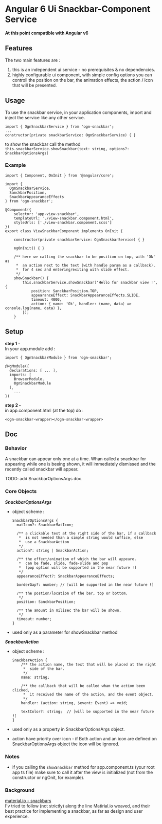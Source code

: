 
# Angular 6 Ui Snackbar-Component Service   

**At this point compatible with Angular v6**


## Features

The two main features are :
1. this is an independent ui service - no prerequisites & no dependencies.
2. highly configurable ui component, with simple config options you can controll the position on the  bar, the animation effects, the action / icon that will be presented.


## Usage

To use the snackbar service, in your application components, import and inject the service like any other service.<br>

    import { OgnSnackbarService } from 'ogn-snackbar';
    ...
    constructor(private snackbarService: OgnSnackbarService) { }
    
to show the snackbar call the method<br> 
`this.snackbarService.showSnackbar(text: string, options?: SnackbarOptionsArgs)`

### Example

    import { Component, OnInit } from '@angular/core';

    import { 
      OgnSnackbarService, 
      SanckbarPosition,
      SnackbarAppearanceEffects 
    } from 'ogn-snackbar';

    @Component({
        selector: 'app-view-snackbar',
        templateUrl: './view-snackbar.component.html',
        styleUrls: ['./view-snackbar.component.scss']
    })
    export class ViewSnackbarComponent implements OnInit {

        constructor(private snackbarService: OgnSnackbarService) { }

        ngOnInit() { }
         
        /** here we calling the snackbar to be position on top, with 'Ok' as 
         *  an action next to the text (with handle param as a callback),
         *  for 4 sec and entering/exiting with slide effect.
         */ 
        showSnackbar() {
            this.snackbarService.showSnackbar('Hello for snackbar view !', {
                position: SanckbarPosition.TOP,
                appearanceEffect: SnackbarAppearanceEffects.SLIDE,
                timeout: 4000,
                action: { name: 'Ok', handler: (name, data) => console.log(name, data) },
            });
        }


## Setup 

**step 1 -** <br>
In your app.module add :

    import { OgnSnackbarModule } from 'ogn-snackbar';

    @NgModule({
      declarations: [ ... ],
      imports: [
        BrowserModule,
        OgnSnackbarModule
      ], 
        ...
    })

**step 2 -** <br> 
in app.component.html (at the top) do :

    <ogn-snackbar-wrapper></ogn-snackbar-wrapper>


## Doc


### Behavior 
A snackbar can appear only one at a time. 
Whan called a snackbar for appearing while one is beeing shown, it will immediately dismissed and the recently called snackbar will appear.

TODO: add SnackbarOptionsArgs doc.


### Core Objects

<b>*SnackbarOptionsArgs*</b> 
* object scheme :  

      SnackbarOptionsArgs {
        matIcon?: SnackbarMatIcon;
         
        /** a clickable text at the right side of the bar, if a callback
         *  is not needed than a simple string would suffice, else
         *  use a SnackbarAction
         */
        action?: string | SnackbarAction;
         
        /** the effect/animation of which the bar will appeare.
         *  can be fade, slide, fade-slide and pop 
         *  [pop option will be supported in the near future !]
         */
        appearanceEffect?: SnackbarAppearanceEffects;
        
        borderGap?: number; // [will be supported in the near future !]
        
        /** the postion/location of the bar, top or bottom.
         */
        position: SanckbarPosition; 
        
        /** the amount in milisec the bar will be shown.
         */
        timeout: number; 
      }

* used only as a parameter for showSnackbar method


<b>*SnackbarAction*</b> 
* object scheme :  

      SnackbarAction {
          /** the action name, the text that will be placed at the right 
           *  side of the bar.
           */
          name: string;
          
          /** the callback that will be called whan the action been clicked,
           *  it received the name of the action, and the event object.
           */          
          handler: (action: string, $event: Event) => void;
                 
          textColor?: string;  // [will be supported in the near future !]
      }
* used only as a property in SnackbarOptionsArgs object.
* action have priority over icon - if Both action and an icon are defined 
  on SnackbarOptionsArgs object the icon will be ignored.
      
      
### Notes 
* if you calling the `showSnackbar` method for app.component.ts (your root app ts file) make sure to call it after the view is initialized (not from the constructor or ngOnit, for example).


### Background
[material.io - snackbars](https://material.io/design/components/snackbars.html) <br>
I'v tried to follow (not strictly) along the line Matirial.io weaved, and their best practice for implementing a snackbar, as far as design and user experience.


